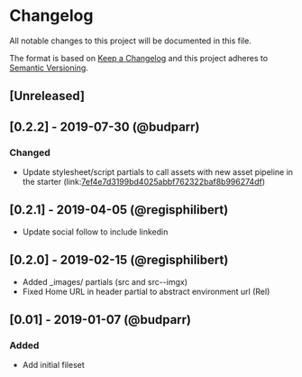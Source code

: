 # Changelog

All notable changes to this project will be documented in this file.

The format is based on [Keep a Changelog](http://keepachangelog.com/en/1.0.0/) and this project adheres to [Semantic Versioning](http://semver.org/spec/v2.0.0.html).

## [Unreleased]

## [0.2.2] - 2019-07-30 (@budparr)

### Changed

- Update stylesheet/script partials to call assets with new asset pipeline in the starter (link:[7ef4e7d3199bd4025abbf762322baf8b996274df](https://github.com/theNewDynamic/hugo-starter/commit/7ef4e7d3199bd4025abbf762322baf8b996274df))

## [0.2.1] - 2019-04-05 (@regisphilibert)

- Update social follow to include linkedin

## [0.2.0] - 2019-02-15 (@regisphilibert)

- Added \_images/ partials (src and src--imgx)
- Fixed Home URL in header partial to abstract environment url (Rel)

## [0.01] - 2019-01-07 (@budparr)

### Added

- Add initial fileset
